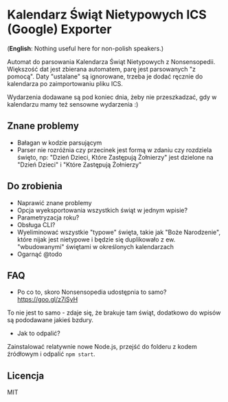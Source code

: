 # Kalendarz Świąt Nietypowych ICS (Google) Exporter

(**English**: Nothing useful here for non-polish speakers.)

Automat do parsowania Kalendarza Świąt Nietypowych z Nonsensopedii. Większość dat jest zbierana automatem, parę jest
parsowanych "z pomocą". Daty "ustalane" są ignorowane, trzeba je dodać ręcznie do kalendarza po zaimportowaniu pliku
ICS.

Wydarzenia dodawane są pod koniec dnia, żeby nie przeszkadzać, gdy w kalendarzu mamy też sensowne wydarzenia :)

## Znane problemy

- Bałagan w kodzie parsującym
- Parser nie rozróżnia czy przecinek jest formą w zdaniu czy rozdziela święto, np:
"Dzień Dzieci, Które Zastępują Żołnierzy" jest dzielone na "Dzień Dzieci" i "Które Zastępują Żołnierzy"

## Do zrobienia

- Naprawić znane problemy
- Opcja wyeksportowania wszystkich świąt w jednym wpisie?
- Parametryzacja roku?
- Obsługa CLI?
- Wyeliminować wszystkie "typowe" święta, takie jak "Boże Narodzenie", które nijak jest nietypowe i będzie się
duplikowało z ew. "wbudowanymi" świętami w określonych kalendarzach
- Ogarnąć @todo

## FAQ

- Po co to, skoro Nonsensopedia udostępnia to samo? https://goo.gl/z7iSyH

To nie jest to samo - zdaje się, że brakuje tam świąt, dodatkowo do wpisów są pododawane jakieś bzdury.

- Jak to odpalić?

Zainstalować relatywnie nowe Node.js, przejść do folderu z kodem źródłowym i odpalić `npm start`.

## Licencja

MIT